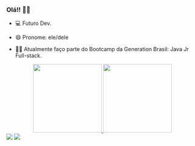 ### Olá!! 🙋‍♂️

- 💻 Futuro Dev. 

- 😄 Pronome: ele/dele

- 👨‍💻 Atualmente faço parte do Bootcamp da Generation Brasil: Java Jr Full-stack.

<div align="center">
  <a href="https://github.com/WilliamVSan">
  <img height="180em" src="https://github-readme-stats.vercel.app/api?username=WilliamVSan&show_icons=true&theme=omni&include_all_commits=true&count_private=true"/>
  <img height="180em" src="https://github-readme-stats.vercel.app/api/top-langs/?username=WilliamVSan&layout=compact&langs_count=7&theme=omni"/>
</div>
<div> 
</a> 
  <a href = "mailto:williamvsantos75@gmail.com"><img src="https://img.shields.io/badge/-Gmail-%23333?style=for-the-badge&logo=gmail&logoColor=white" target="_blank"></a>
  <a href="https://www.linkedin.com/in/william-dos-santos-veloso-b5574a206/" target="_blank"><img src="https://img.shields.io/badge/-LinkedIn-%230077B5?style=for-the-badge&logo=linkedin&logoColor=white" target="_blank"></a>
  </div>
